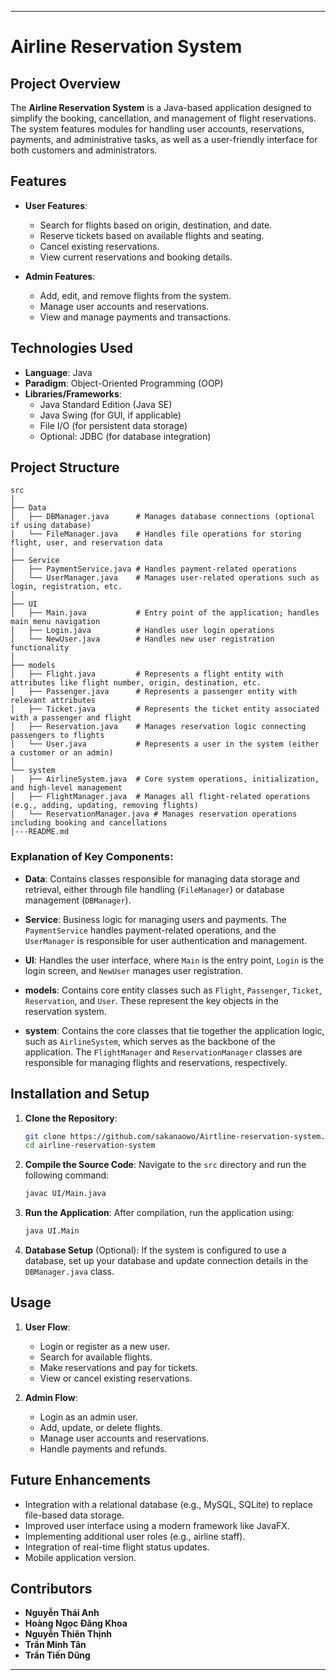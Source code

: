 
---

# Airline Reservation System

## Project Overview

The **Airline Reservation System** is a Java-based application designed to simplify the booking, cancellation, and management of flight reservations. The system features modules for handling user accounts, reservations, payments, and administrative tasks, as well as a user-friendly interface for both customers and administrators.

## Features

- **User Features**:
    - Search for flights based on origin, destination, and date.
    - Reserve tickets based on available flights and seating.
    - Cancel existing reservations.
    - View current reservations and booking details.

- **Admin Features**:
    - Add, edit, and remove flights from the system.
    - Manage user accounts and reservations.
    - View and manage payments and transactions.

## Technologies Used

- **Language**: Java
- **Paradigm**: Object-Oriented Programming (OOP)
- **Libraries/Frameworks**:
    - Java Standard Edition (Java SE)
    - Java Swing (for GUI, if applicable)
    - File I/O (for persistent data storage)
    - Optional: JDBC (for database integration)

## Project Structure

```
src
│
├── Data
│   ├── DBManager.java      # Manages database connections (optional if using database)
│   └── FileManager.java    # Handles file operations for storing flight, user, and reservation data
│
├── Service
│   ├── PaymentService.java # Handles payment-related operations
│   └── UserManager.java    # Manages user-related operations such as login, registration, etc.
│
├── UI
│   ├── Main.java           # Entry point of the application; handles main menu navigation
│   ├── Login.java          # Handles user login operations
│   └── NewUser.java        # Handles new user registration functionality
│
├── models
│   ├── Flight.java         # Represents a flight entity with attributes like flight number, origin, destination, etc.
│   ├── Passenger.java      # Represents a passenger entity with relevant attributes
│   ├── Ticket.java         # Represents the ticket entity associated with a passenger and flight
│   ├── Reservation.java    # Manages reservation logic connecting passengers to flights
│   └── User.java           # Represents a user in the system (either a customer or an admin)
│
└── system
│   ├── AirlineSystem.java  # Core system operations, initialization, and high-level management
│   ├── FlightManager.java  # Manages all flight-related operations (e.g., adding, updating, removing flights)
│   └── ReservationManager.java # Manages reservation operations including booking and cancellations
│---README.md
```

### Explanation of Key Components:

- **Data**: Contains classes responsible for managing data storage and retrieval, either through file handling (`FileManager`) or database management (`DBManager`).

- **Service**: Business logic for managing users and payments. The `PaymentService` handles payment-related operations, and the `UserManager` is responsible for user authentication and management.

- **UI**: Handles the user interface, where `Main` is the entry point, `Login` is the login screen, and `NewUser` manages user registration.

- **models**: Contains core entity classes such as `Flight`, `Passenger`, `Ticket`, `Reservation`, and `User`. These represent the key objects in the reservation system.

- **system**: Contains the core classes that tie together the application logic, such as `AirlineSystem`, which serves as the backbone of the application. The `FlightManager` and `ReservationManager` classes are responsible for managing flights and reservations, respectively.

## Installation and Setup

1. **Clone the Repository**:
   ```bash
   git clone https://github.com/sakanaowo/Airtline-reservation-system.git
   cd airline-reservation-system
   ```

2. **Compile the Source Code**:
   Navigate to the `src` directory and run the following command:
   ```bash
   javac UI/Main.java
   ```

3. **Run the Application**:
   After compilation, run the application using:
   ```bash
   java UI.Main
   ```

4. **Database Setup** (Optional):
   If the system is configured to use a database, set up your database and update connection details in the `DBManager.java` class.

## Usage

1. **User Flow**:
    - Login or register as a new user.
    - Search for available flights.
    - Make reservations and pay for tickets.
    - View or cancel existing reservations.

2. **Admin Flow**:
    - Login as an admin user.
    - Add, update, or delete flights.
    - Manage user accounts and reservations.
    - Handle payments and refunds.

## Future Enhancements

- Integration with a relational database (e.g., MySQL, SQLite) to replace file-based data storage.
- Improved user interface using a modern framework like JavaFX.
- Implementing additional user roles (e.g., airline staff).
- Integration of real-time flight status updates.
- Mobile application version.

## Contributors

- **Nguyễn Thái Anh**
- **Hoàng Ngọc Đăng Khoa**
- **Nguyễn Thiên Thịnh**
- **Trần Minh Tân**
- **Trần Tiến Dũng**
---
